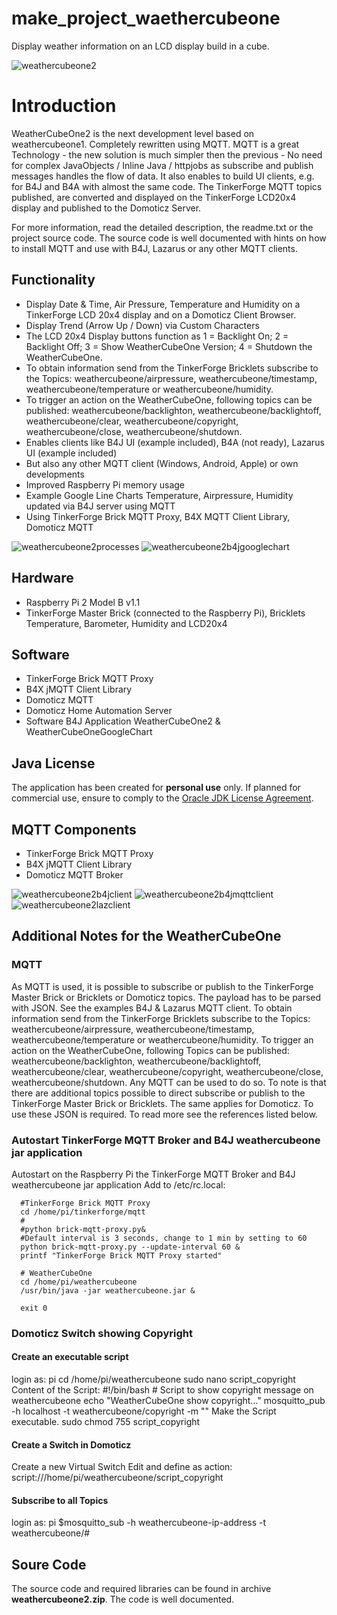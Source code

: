# make_project_waethercubeone
Display weather information on an LCD display  build in a cube.

![weathercubeone2](https://user-images.githubusercontent.com/47274144/52946335-169b2500-3374-11e9-819a-2589ca2f38a6.png)

# Introduction
WeatherCubeOne2 is the next development level based on weathercubeone1.
Completely rewritten using MQTT. MQTT is a great Technology - the new solution is much simpler then the previous - No need for complex JavaObjects / Inline Java / httpjobs as subscribe and publish messages handles the flow of data.
It also enables to build UI clients, e.g. for B4J and B4A with almost the same code.
The TinkerForge MQTT topics published, are converted and displayed on the TinkerForge LCD20x4 display and published to the Domoticz Server.

For more information, read the detailed description, the readme.txt or the project source code.
The source code is well documented with hints on how to install MQTT and use with B4J, Lazarus or any other MQTT clients.

## Functionality
* Display Date & Time, Air Pressure, Temperature and Humidity on a TinkerForge LCD 20x4 display and on a Domoticz Client Browser.
* Display Trend (Arrow Up / Down) via Custom Characters
* The LCD 20x4 Display buttons function as 1 = Backlight On; 2 = Backlight Off; 3 = Show WeatherCubeOne Version; 4 = Shutdown the WeatherCubeOne.
* To obtain information send from the TinkerForge Bricklets subscribe to the Topics: weathercubeone/airpressure, weathercubeone/timestamp, weathercubeone/temperature or weathercubeone/humidity.
* To trigger an action on the WeatherCubeOne, following topics can be published: weathercubeone/backlighton, weathercubeone/backlightoff, weathercubeone/clear, weathercubeone/copyright, weathercubeone/close, weathercubeone/shutdown.
* Enables clients like B4J UI (example included), B4A (not ready), Lazarus UI (example included)
* But also any other MQTT client (Windows, Android, Apple) or own developments
* Improved Raspberry Pi memory usage
* Example Google Line Charts Temperature, Airpressure, Humidity updated via B4J server using MQTT
* Using TinkerForge Brick MQTT Proxy, B4X MQTT Client Library, Domoticz MQTT

![weathercubeone2processes](https://user-images.githubusercontent.com/47274144/52946342-1733bb80-3374-11e9-8024-c1976c2f6b6e.png)
![weathercubeone2b4jgooglechart](https://user-images.githubusercontent.com/47274144/52946339-169b2500-3374-11e9-8309-a5fb127e4cfb.png)

## Hardware
* Raspberry Pi 2 Model B v1.1
* TinkerForge Master Brick (connected to the Raspberry Pi), Bricklets Temperature, Barometer, Humidity and LCD20x4

## Software
* TinkerForge Brick MQTT Proxy
* B4X jMQTT Client Library
* Domoticz MQTT
* Domoticz Home Automation Server
* Software B4J Application WeatherCubeOne2 & WeatherCubeOneGoogleChart

## Java License
The application has been created for **personal use**  only. If planned for commercial use, ensure to comply to the [Oracle JDK License Agreement](https://www.oracle.com/technetwork/java/javase/terms/license/javase-license.html). 

## MQTT Components
* TinkerForge Brick MQTT Proxy
* B4X jMQTT Client Library
* Domoticz MQTT Broker

![weathercubeone2b4jclient](https://user-images.githubusercontent.com/47274144/52946337-169b2500-3374-11e9-81ab-63e612bc0ca4.png)
![weathercubeone2b4jmqttclient](https://user-images.githubusercontent.com/47274144/52946340-1733bb80-3374-11e9-990f-c399930004a3.png)
![weathercubeone2lazclient](https://user-images.githubusercontent.com/47274144/52946341-1733bb80-3374-11e9-873b-1bb33d18456c.png)

## Additional Notes for the WeatherCubeOne

### MQTT 
As MQTT is used, it is possible to subscribe or publish to the TinkerForge Master Brick or Bricklets or Domoticz topics. 
The payload has to be parsed with JSON. See the examples B4J & Lazarus MQTT client.
To obtain information send from the TinkerForge Bricklets subscribe to the Topics: weathercubeone/airpressure, weathercubeone/timestamp, weathercubeone/temperature or weathercubeone/humidity.
To trigger an action on the WeatherCubeOne, following Topics can be published: weathercubeone/backlighton, weathercubeone/backlightoff, weathercubeone/clear, weathercubeone/copyright, weathercubeone/close, weathercubeone/shutdown.
Any MQTT can be used to do so.
To note is that there are additional topics possible to direct subscribe or publish to the TinkerForge Master Brick or Bricklets. 
The same applies for Domoticz. To use these JSON is required. To read more see the references listed below.

### Autostart TinkerForge MQTT Broker and B4J weathercubeone jar application
Autostart on the Raspberry Pi the TinkerForge MQTT Broker and B4J weathercubeone jar application
Add to /etc/rc.local:
```
  #TinkerForge Brick MQTT Proxy
  cd /home/pi/tinkerforge/mqtt 
  #
  #python brick-mqtt-proxy.py&
  #Default interval is 3 seconds, change to 1 min by setting to 60
  python brick-mqtt-proxy.py --update-interval 60 &
  printf "TinkerForge Brick MQTT Proxy started"

  # WeatherCubeOne
  cd /home/pi/weathercubeone
  /usr/bin/java -jar weathercubeone.jar &

  exit 0
```

### Domoticz Switch showing Copyright
#### Create an executable script
login as: pi
cd /home/pi/weathercubeone
sudo nano script_copyright
Content of the Script:
	#!/bin/bash
	# Script to show copyright message on weathercubeone
	echo "WeatherCubeOne show copyright..."
	mosquitto_pub -h localhost -t weathercubeone/copyright -m ""
Make the Script executable.
sudo chmod 755 script_copyright

#### Create a Switch in Domoticz
Create a new Virtual Switch
Edit and define as action:
script:///home/pi/weathercubeone/script_copyright

#### Subscribe to all Topics
login as: pi
$mosquitto_sub -h weathercubeone-ip-address -t weathercubeone/#

## Soure Code
The source code and required libraries can be found in archive __weathercubeone2.zip__. The code is well documented.
